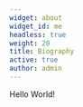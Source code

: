```yaml
---
widget: about
widget_id: me
headless: true
weight: 20
title: Biography
active: true
author: admin
---
```

Hello World!